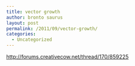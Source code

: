 ```yaml
---
title: vector growth
author: bronto saurus
layout: post
permalink: /2011/09/vector-growth/
categories:
  - Uncategorized
---
```

<http://forums.creativecow.net/thread/170/859225>